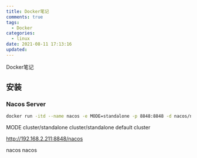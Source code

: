 ```yaml
---
title: Docker笔记
comments: true
tags:
  - Docker
categories:
  - linux
date: 2021-08-11 17:13:16
updated:
---
```


Docker笔记

<!--more-->

## 安装

### Nacos Server

```bash
docker run -itd --name nacos -e MODE=standalone -p 8848:8848 -d nacos/nacos-server:latest
```

MODE    cluster/standalone    cluster/standalone default cluster

http://192.168.2.211:8848/nacos

nacos nacos
